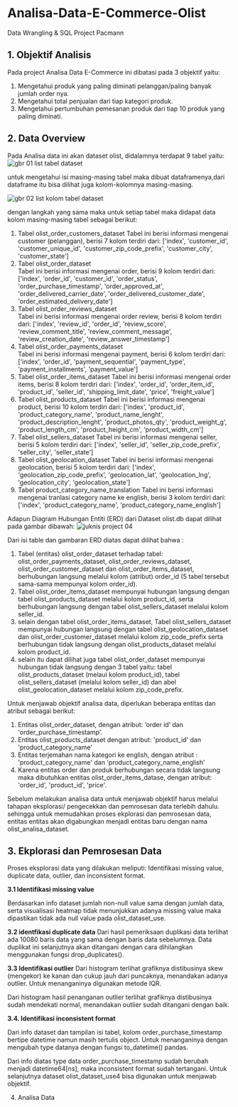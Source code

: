 # Analisa-Data-E-Commerce-Olist
Data Wrangling &amp; SQL Project Pacmann
## 1.	Objektif Analisis
Pada project Analisa Data E-Commerce ini dibatasi pada 3 objektif yaitu:
1. Mengetahui produk yang paling diminati pelanggan/paling banyak jumlah order nya.
2. Mengetahui total penjualan dari tiap kategori produk.
3. Mengetahui pertumbuhan pemesanan produk dari tiap 10 produk yang paling diminati.
## 2.	Data Overview
Pada Analisa data ini akan dataset olist, didalamnya  terdapat 9 tabel yaitu:  
![gbr 01 list tabel dataset](https://github.com/indra2878/Analisa-Data-E-Commerce-Olist/assets/129472057/b35ca799-2984-4758-a979-7acab0ae1e2e)   

untuk mengetahui isi masing-masing tabel maka dibuat dataframenya,dari dataframe itu bisa dilihat juga kolom-kolomnya masing-masing.

![gbr 02 list kolom tabel dataset](https://github.com/indra2878/Analisa-Data-E-Commerce-Olist/assets/129472057/1dfa0867-47f1-4cde-8d39-ba273cb98375)  

dengan langkah yang sama maka untuk setiap tabel maka didapat data kolom masing-masing tabel sebagai berikut:  
  
1)	Tabel olist_order_customers_dataset 
	Tabel ini berisi informasi mengenai customer (pelanggan), berisi 7 kolom terdiri dari: 
	['index', 'customer_id', 'customer_unique_id', 'customer_zip_code_prefix', 'customer_city', 'customer_state']
2)	Tabel olist_order_dataset  
   Tabel ini berisi informasi mengenai order, berisi 9 kolom terdiri dari:
	['index', 'order_id', 'customer_id', 'order_status', 'order_purchase_timestamp', 'order_approved_at', 'order_delivered_carrier_date', 'order_delivered_customer_date', 'order_estimated_delivery_date']
3)	Tabel olist_order_reviews_dataset  
   Tabel ini berisi informasi mengenai order review, berisi 8 kolom terdiri dari:
['index', 'review_id', 'order_id', 'review_score', 'review_comment_title', 'review_comment_message', 'review_creation_date', 'review_answer_timestamp']
4)	Tabel olist_order_payments_dataset  
   Tabel ini berisi informasi mengenai payment, berisi 6 kolom terdiri dari:
['index', 'order_id', 'payment_sequential', 'payment_type', 'payment_installments', 'payment_value']
5)	Tabel olist_order_items_dataset
   Tabel ini berisi informasi mengenai order items, berisi 8 kolom terdiri dari:
['index', 'order_id', 'order_item_id', 'product_id', 'seller_id', 'shipping_limit_date', 'price', 'freight_value']
6)	Tabel olist_products_dataset
   Tabel ini berisi informasi mengenai product, berisi 10 kolom terdiri dari:
['index', 'product_id', 'product_category_name', 'product_name_lenght', 'product_description_lenght', 'product_photos_qty', 'product_weight_g', 'product_length_cm', 'product_height_cm', 'product_width_cm']
7)	Tabel olist_sellers_dataset
    Tabel ini berisi informasi mengenai seller, berisi 5 kolom terdiri dari:
['index', 'seller_id', 'seller_zip_code_prefix', 'seller_city', 'seller_state']
8)	Tabel olist_geolocation_dataset
   Tabel ini berisi informasi mengenai geolocation, berisi 5 kolom terdiri dari:
['index', 'geolocation_zip_code_prefix', 'geolocation_lat', 'geolocation_lng', 'geolocation_city', 'geolocation_state']
9)	Tabel product_category_name_translation
 Tabel ini berisi informasi mengenai tranlasi category name ke english, berisi 3 kolom terdiri dari: ['index', 'product_category_name', 'product_category_name_english']  

Adapun Diagram Hubungan Entiti (ERD) dari Dataset olist.db dapat dilihat pada gambar dibawah:
![juknis project 04](https://github.com/indra2878/Analisa-Data-E-Commerce-Olist/assets/129472057/f6d04155-2eb3-4ad5-805c-d457b4c4d613)  

Dari isi table dan gambaran ERD diatas dapat dilihat bahwa :  
1)	Tabel (entitas) olist_order_dataset terhadap tabel: olist_order_payments_dataset, olist_order_reviews_dataset, olist_order_customer_dataset dan olist_order_items_dataset, berhubungan langsung melalui kolom (atribut) order_id (5 tabel tersebut sama-sama mempunyai kolom order_id).
2)	Tabel olist_order_items_dataset mempunyai hubungan langsung dengan 
tabel olist_products_dataset melalui kolom product_id, serta berhubungan langsung dengan 
tabel olist_sellers_dataset melalui kolom seller_id.
3)	selain dengan tabel olist_order_items_dataset, Tabel olist_sellers_dataset mempunyai hubungan langsung dengan tabel olist_geolocation_dataset dan olist_order_customer_dataset  melalui kolom zip_code_prefix serta berhubungan tidak langsung dengan olist_products_dataset melalui kolom product_id.
4)	selain itu dapat dilihat juga tabel olist_order_dataset mempunyai hubungan tidak langsung dengan 3 tabel yaitu: tabel olist_products_dataset  (melaui kolom product_id), tabel olist_sellers_dataset (melalui kolom seller_id)  dan abel olist_geolocation_dataset melalui kolom zip_code_prefix.
   
Untuk menjawab objektif analisa data, diperlukan beberapa entitas dan atribut sebagai berikut:  
1.	Entitas olist_order_dataset,  dengan atribut: ‘order id’ dan  'order_purchase_timestamp’.
2.	Entitas olist_products_dataset   dengan atribut: 'product_id' dan 'product_category_name'
3.	Entitas terjemahan nama kategori ke english, dengan atribut : 'product_category_name' dan 'product_category_name_english'
4.	Karena entitas order dan produk berhubungan secara tidak langsung maka dibutuhkan entitas 
olist_order_items_datase, dengan atribut: 'order_id', 'product_id', 'price'.

Sebelum melakukan analisa data untuk menjawab objektif harus melalui tahapan eksplorasi/ pengecekkan dan pemrosesan data terlebih dahulu. 
sehingga untuk memudahkan proses ekplorasi dan pemrosesan data, entitas entitas akan digabungkan menjadi entitas baru dengan nama olist_analisa_dataset.  

## 3.	Ekplorasi dan Pemrosesan Data
Proses eksplorasi data yang dilakukan meliputi: Identifikasi missing value, duplicate data, outlier, dan inconsistent format.

**3.1	Identifikasi missing value**

Berdasarkan info dataset jumlah non-null value sama dengan jumlah data,  serta visualisasi heatmap tidak menunjukkan adanya missing value maka dipastikan tidak ada null value pada olist_dataset_use.  

**3.2	identfikasi duplicate data**
Dari hasil pemeriksaan duplikasi data terlihat ada 10080 baris data yang sama dengan baris data sebelumnya. Data duplikat ini selanjutnya akan ditangani dengan cara dihilangkan menggunakan fungsi drop_duplicates().

**3.3	 Identifikasi outlier**
Dari histogram terlihat grafiknya distibusinya skew (mengekor) ke kanan dan cukup jauh dari puncaknya, menandakan adanya outlier. Untuk menanganinya digunakan metode IQR.  


Dari histogram hasil penanganan outlier terlihat grafiknya distibusinya sudah mendekati normal, menandakan outlier sudah ditangani dengan baik.  

**3.4.	 Identifikasi inconsistent format**

Dari info dataset dan tampilan isi tabel, kolom order_purchase_timestamp bertipe datetime namun masih tertulis object.
Untuk menanganinya dengan mengubah type datanya dengan fungsi to_datetime() pandas.

Dari info diatas type data order_purchase_timestamp sudah berubah menjadi datetime64[ns], maka inconsistent format sudah tertangani. Untuk selanjutnya dataset olist_dataset_use4 bisa digunakan untuk menjawab objektif.


4.	Analisa Data


